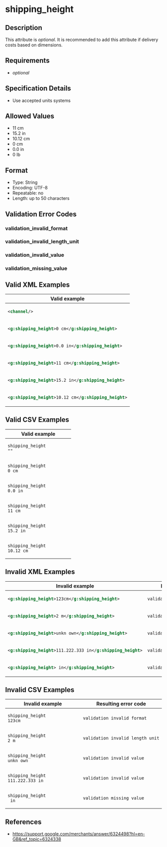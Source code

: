 # shipping_height

## Description

This attribute is *optional*.
It is recommended to add this attribute if delivery costs based on dimensions.

## Requirements

* *optional*


## Specification Details

- Use accepted units systems

## Allowed Values
- 11 cm
- 15.2 in
- 10.12 cm
- 0 cm
- 0.0 in
- 0 lb

## Format

- Type: String
- Encoding: UTF-8
- Repeatable: no
- Length: up to 50 characters


## Validation Error Codes

### validation_invalid_format
### validation_invalid_length_unit
### validation_invalid_value
### validation_missing_value

## Valid XML Examples

<table>
<thead>
<tr><th>Valid example                                  </th></tr>
</thead>
<tbody>
<tr><td>

```xml
<channel/>                                     
```

</td></tr>
<tr><td>

```xml
<g:shipping_height>0 cm</g:shipping_height>    
```

</td></tr>
<tr><td>

```xml
<g:shipping_height>0.0 in</g:shipping_height>  
```

</td></tr>
<tr><td>

```xml
<g:shipping_height>11 cm</g:shipping_height>   
```

</td></tr>
<tr><td>

```xml
<g:shipping_height>15.2 in</g:shipping_height> 
```

</td></tr>
<tr><td>

```xml
<g:shipping_height>10.12 cm</g:shipping_height>
```

</td></tr>
</tbody>
</table>

## Valid CSV Examples

<table>
<thead>
<tr><th>Valid example  </th></tr>
</thead>
<tbody>
<tr><td>

```csv
shipping_height
""                
```

</td></tr>
<tr><td>

```csv
shipping_height
0 cm                
```

</td></tr>
<tr><td>

```csv
shipping_height
0.0 in                
```

</td></tr>
<tr><td>

```csv
shipping_height
11 cm                
```

</td></tr>
<tr><td>

```csv
shipping_height
15.2 in                
```

</td></tr>
<tr><td>

```csv
shipping_height
10.12 cm                
```

</td></tr>
</tbody>
</table>

## Invalid XML Examples

<table>
<thead>
<tr><th>Invalid example                                      </th><th>Resulting error code          </th></tr>
</thead>
<tbody>
<tr><td>

```xml
<g:shipping_height>123cm</g:shipping_height>         
```

</td><td>

```xml
validation_invalid_format     
```

</td></tr>
<tr><td>

```xml
<g:shipping_height>2 m</g:shipping_height>           
```

</td><td>

```xml
validation_invalid_length_unit
```

</td></tr>
<tr><td>

```xml
<g:shipping_height>unkn own</g:shipping_height>      
```

</td><td>

```xml
validation_invalid_value      
```

</td></tr>
<tr><td>

```xml
<g:shipping_height>111.222.333 in</g:shipping_height>
```

</td><td>

```xml
validation_invalid_value      
```

</td></tr>
<tr><td>

```xml
<g:shipping_height> in</g:shipping_height>           
```

</td><td>

```xml
validation_missing_value      
```

</td></tr>
</tbody>
</table>

## Invalid CSV Examples

<table>
<thead>
<tr><th>Invalid example  </th><th>Resulting error code          </th></tr>
</thead>
<tbody>
<tr><td>

```csv
shipping_height
123cm                  
```

</td><td>

```csv
validation_invalid_format     
```

</td></tr>
<tr><td>

```csv
shipping_height
2 m                  
```

</td><td>

```csv
validation_invalid_length_unit
```

</td></tr>
<tr><td>

```csv
shipping_height
unkn own                  
```

</td><td>

```csv
validation_invalid_value      
```

</td></tr>
<tr><td>

```csv
shipping_height
111.222.333 in                  
```

</td><td>

```csv
validation_invalid_value      
```

</td></tr>
<tr><td>

```csv
shipping_height
 in                  
```

</td><td>

```csv
validation_missing_value      
```

</td></tr>
</tbody>
</table>

## References
* https://support.google.com/merchants/answer/6324498?hl=en-GB&ref_topic=6324338
